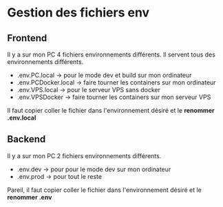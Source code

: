# Gestion des fichiers env

## Frontend
Il y a sur mon PC 4 fichiers environnements différents. Il servent tous des environnements différents.

- .env.PC.local -> pour le mode dev et build sur mon ordinateur
- .env.PCDocker.local -> faire tourner les containers sur mon ordinateur
- .env.VPS.local -> pour le serveur VPS sans docker
- .env.VPSDocker -> faire tourner les containers sur mon serveur VPS

Il faut copier coller le fichier dans l'environnement désiré et le **renommer .env.local**

## Backend
Il y a sur mon PC 2 fichiers environnements différents.

- .env.dev -> pour pour le mode dev sur mon ordinateur
- .env.prod -> pour tout le reste

Pareil, il faut copier coller le fichier dans l'environnement désiré et le **renommer .env**